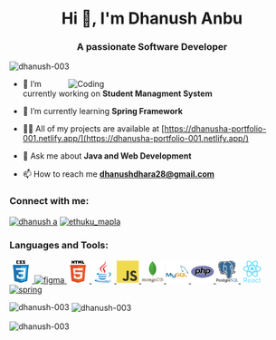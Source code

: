 <h1 align="center">Hi 👋, I'm Dhanush Anbu</h1>
<h3 align="center">A passionate Software Developer</h3>

<p align="left"> <img src="https://komarev.com/ghpvc/?username=dhanush-003&label=Profile%20views&color=0e75b6&style=flat" alt="dhanush-003" /> </p>

<img align="right" alt="Coding" width="400" src="https://user-images.githubusercontent.com/75851313/151668395-5591532b-28da-46a6-9476-7c9694bcb60e.gif">

- 🔭 I’m currently working on **Student Managment System**

- 🌱 I’m currently learning **Spring Framework**

- 👨‍💻 All of my projects are available at [https://dhanusha-portfolio-001.netlify.app/](https://dhanusha-portfolio-001.netlify.app/)

- 💬 Ask me about **Java and Web Development**

- 📫 How to reach me **dhanushdhara28@gmail.com**

<h3 align="left">Connect with me:</h3>
<p align="left">
<a href="https://www.linkedin.com/in/dhanush-a-b7378122a/" target="blank"><img align="center" src="https://raw.githubusercontent.com/rahuldkjain/github-profile-readme-generator/master/src/images/icons/Social/linked-in-alt.svg" alt="dhanush a" height="30" width="40" /></a>
<a href="https://instagram.com/ethuku_mapla" target="blank"><img align="center" src="https://raw.githubusercontent.com/rahuldkjain/github-profile-readme-generator/master/src/images/icons/Social/instagram.svg" alt="ethuku_mapla" height="30" width="40" /></a>
</p>

<h3 align="left">Languages and Tools:</h3>
<p align="left"> <a href="https://www.w3schools.com/css/" target="_blank" rel="noreferrer"> <img src="https://raw.githubusercontent.com/devicons/devicon/master/icons/css3/css3-original-wordmark.svg" alt="css3" width="40" height="40"/> </a> <a href="https://www.figma.com/" target="_blank" rel="noreferrer"> <img src="https://www.vectorlogo.zone/logos/figma/figma-icon.svg" alt="figma" width="40" height="40"/> </a> <a href="https://www.w3.org/html/" target="_blank" rel="noreferrer"> <img src="https://raw.githubusercontent.com/devicons/devicon/master/icons/html5/html5-original-wordmark.svg" alt="html5" width="40" height="40"/> </a> <a href="https://www.java.com" target="_blank" rel="noreferrer"> <img src="https://raw.githubusercontent.com/devicons/devicon/master/icons/java/java-original.svg" alt="java" width="40" height="40"/> </a> <a href="https://developer.mozilla.org/en-US/docs/Web/JavaScript" target="_blank" rel="noreferrer"> <img src="https://raw.githubusercontent.com/devicons/devicon/master/icons/javascript/javascript-original.svg" alt="javascript" width="40" height="40"/> </a> <a href="https://www.mongodb.com/" target="_blank" rel="noreferrer"> <img src="https://raw.githubusercontent.com/devicons/devicon/master/icons/mongodb/mongodb-original-wordmark.svg" alt="mongodb" width="40" height="40"/> </a> <a href="https://www.mysql.com/" target="_blank" rel="noreferrer"> <img src="https://raw.githubusercontent.com/devicons/devicon/master/icons/mysql/mysql-original-wordmark.svg" alt="mysql" width="40" height="40"/> </a> <a href="https://www.php.net" target="_blank" rel="noreferrer"> <img src="https://raw.githubusercontent.com/devicons/devicon/master/icons/php/php-original.svg" alt="php" width="40" height="40"/> </a> <a href="https://www.postgresql.org" target="_blank" rel="noreferrer"> <img src="https://raw.githubusercontent.com/devicons/devicon/master/icons/postgresql/postgresql-original-wordmark.svg" alt="postgresql" width="40" height="40"/> </a> <a href="https://reactjs.org/" target="_blank" rel="noreferrer"> <img src="https://raw.githubusercontent.com/devicons/devicon/master/icons/react/react-original-wordmark.svg" alt="react" width="40" height="40"/> </a> <a href="https://spring.io/" target="_blank" rel="noreferrer"> <img src="https://www.vectorlogo.zone/logos/springio/springio-icon.svg" alt="spring" width="40" height="40"/> </a> </p>

<p><img align="left" src="https://github-readme-stats.vercel.app/api/top-langs?username=dhanush-003&show_icons=true&locale=en&layout=compact" alt="dhanush-003" /></p>

<p>&nbsp;<img align="center" src="https://github-readme-stats.vercel.app/api?username=dhanush-003&show_icons=true&locale=en" alt="dhanush-003" /></p>

<p><img align="center" src="https://github-readme-streak-stats.herokuapp.com/?user=dhanush-003&" alt="dhanush-003" />
